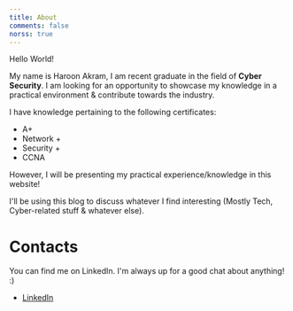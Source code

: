 ```yaml
---
title: About
comments: false
norss: true
---
```


Hello World! 

My name is Haroon Akram, I am recent graduate in the field of **Cyber Security**.
I am looking for an opportunity to showcase my knowledge in a practical environment & contribute towards the industry.

I have knowledge pertaining to the following certificates:
- A+ 
- Network +
- Security +
- CCNA 

However, I will be presenting my practical experience/knowledge in this website! 

I'll be using this blog to discuss whatever I find interesting (Mostly Tech, Cyber-related stuff & whatever else).

# Contacts
You can find me on LinkedIn. I'm always up for a good chat about anything! :)
- [LinkedIn](https://www.linkedin.com/in/haroon-akram/)

